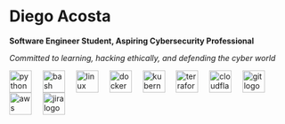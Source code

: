 # Diego Acosta

**Software Engineer Student, Aspiring Cybersecurity Professional**  

*Committed to learning, hacking ethically, and defending the cyber world*


<div align="left">
  <img src="https://cdn.jsdelivr.net/gh/devicons/devicon/icons/python/python-original.svg" style="height:40px; vertical-align:middle;" alt="python logo" />
  <span style="display:inline-block; width:12px;"></span>
  <img src="https://cdn.jsdelivr.net/gh/devicons/devicon/icons/bash/bash-original.svg" style="height:40px; vertical-align:middle;" alt="bash logo" />
  <span style="display:inline-block; width:12px;"></span>
  <img src="https://cdn.jsdelivr.net/gh/devicons/devicon/icons/linux/linux-original.svg" style="height:40px; vertical-align:middle;" alt="linux logo" />
  <span style="display:inline-block; width:12px;"></span>
  <img src="https://cdn.jsdelivr.net/gh/devicons/devicon/icons/docker/docker-original.svg" style="height:40px; vertical-align:middle;" alt="docker logo" />
  <span style="display:inline-block; width:12px;"></span>
  <img src="https://cdn.jsdelivr.net/gh/devicons/devicon/icons/kubernetes/kubernetes-original.svg" style="height:40px; vertical-align:middle;" alt="kubernetes logo" />
  <span style="display:inline-block; width:12px;"></span>
  <img src="https://cdn.jsdelivr.net/gh/devicons/devicon/icons/terraform/terraform-original.svg" style="height:40px; vertical-align:middle;" alt="terraform logo" />
  <span style="display:inline-block; width:12px;"></span>
  <img src="https://cdn.jsdelivr.net/gh/devicons/devicon/icons/cloudflare/cloudflare-original.svg" style="height:40px; vertical-align:middle;" alt="cloudflare logo" />
  <span style="display:inline-block; width:12px;"></span>
  <img src="https://cdn.jsdelivr.net/gh/devicons/devicon/icons/git/git-original.svg" style="height:40px; vertical-align:middle;" alt="git logo" />
  <span style="display:inline-block; width:12px;"></span>
  <img src="https://cdn.jsdelivr.net/gh/devicons/devicon/icons/amazonwebservices/amazonwebservices-line-wordmark.svg" style="height:40px; vertical-align:middle;" alt="aws logo" />
  <span style="display:inline-block; width:12px;"></span>
  <img src="https://cdn.jsdelivr.net/gh/devicons/devicon/icons/jira/jira-original.svg" style="height:40px; vertical-align:middle;" alt="jira logo" />
</div>

###
